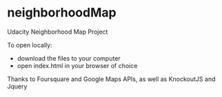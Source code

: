 # neighborhoodMap
Udacity Neighborhood Map Project

To open locally:
  -  download the files to your computer
  -  open index.html in your browser of choice
  
Thanks to Foursquare and Google Maps APIs, as well as KnockoutJS and Jquery